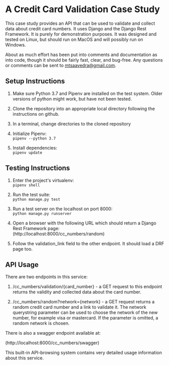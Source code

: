 A Credit Card Validation Case Study
===================================

This case study provides an API that can be used to validate and
collect data about credit card numbers. It uses Django and the Django
Rest Framework. It is purely for demonstration purposes. It was
designed and tested on Linux, but should run on MacOS and will
possibly run on Windows.

About as much effort has been put into comments and documentation as
into code, though it should be fairly fast, clear, and bug-free. Any
questions or comments can be sent to <mtsaavedra@gmail.com>.


Setup Instructions
-------------------

1. Make sure Python 3.7 and Pipenv are installed on the test system.
Older versions of python might work, but have not been tested.

2. Clone the repository into an appropriate local directory
following the instructions on github.

3. In a terminal, change directories to the cloned repository

4. Initialize Pipenv:<br />
`pipenv --python 3.7`

4. Install dependencies:<br />
`pipenv update`


Testing Instructions
--------------------

1. Enter the project's virtualenv:<br />
`pipenv shell`

3. Run the test suite:<br />
`python manage.py test`

4. Run a test server on the localhost on port 8000:<br />
`python manage.py runserver`

5. Open a browser with the following URL which should return a Django
Rest Framework page:<br />
(http://localhost:8000/cc_numbers/random)

6. Follow the validation_link field to the other endpoint. It should
load a DRF page too.


API Usage
---------

There are two endpoints in this service:

1. /cc_numbers/validation/{card_number} - a GET request to this endpoint
returns the validity and collected data about the card number.

2. /cc_numbers/random?network={network} - a GET request returns a random
credit card number and a link to validate it. The network querystring
parameter can be used to choose the network of the new number, for example
visa or mastercard. If the parameter is omitted, a random network is chosen.

There is also a swagger endpoint available at:<br />

(http://localhost:8000/cc_numbers/swagger)

This built-in API-browsing system contains very detailed usage information
about this service.


